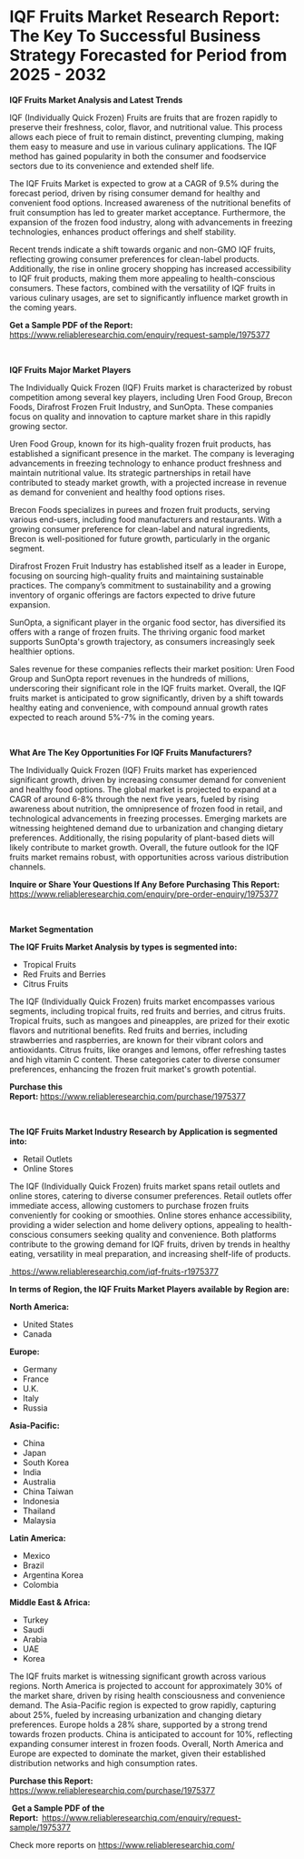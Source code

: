 <p><h1>IQF Fruits Market Research Report: The Key To Successful Business Strategy Forecasted for Period from 2025 - 2032</h1></p><p><strong>IQF Fruits Market Analysis and Latest Trends</strong></p>
<p><p>IQF (Individually Quick Frozen) Fruits are fruits that are frozen rapidly to preserve their freshness, color, flavor, and nutritional value. This process allows each piece of fruit to remain distinct, preventing clumping, making them easy to measure and use in various culinary applications. The IQF method has gained popularity in both the consumer and foodservice sectors due to its convenience and extended shelf life.</p><p>The IQF Fruits Market is expected to grow at a CAGR of 9.5% during the forecast period, driven by rising consumer demand for healthy and convenient food options. Increased awareness of the nutritional benefits of fruit consumption has led to greater market acceptance. Furthermore, the expansion of the frozen food industry, along with advancements in freezing technologies, enhances product offerings and shelf stability.</p><p>Recent trends indicate a shift towards organic and non-GMO IQF fruits, reflecting growing consumer preferences for clean-label products. Additionally, the rise in online grocery shopping has increased accessibility to IQF fruit products, making them more appealing to health-conscious consumers. These factors, combined with the versatility of IQF fruits in various culinary usages, are set to significantly influence market growth in the coming years.</p></p>
<p><strong>Get a Sample PDF of the Report:&nbsp;</strong> <a href="https://www.reliableresearchiq.com/enquiry/request-sample/1975377?utm_campaign=3099&utm_medium=2&utm_source=Github&utm_content=ia&utm_term=07042025&utm_id=iqf-fruits">https://www.reliableresearchiq.com/enquiry/request-sample/1975377</a></p>
<p>&nbsp;</p>
<p><strong>IQF Fruits Major Market Players</strong></p>
<p><p>The Individually Quick Frozen (IQF) Fruits market is characterized by robust competition among several key players, including Uren Food Group, Brecon Foods, Dirafrost Frozen Fruit Industry, and SunOpta. These companies focus on quality and innovation to capture market share in this rapidly growing sector.</p><p>Uren Food Group, known for its high-quality frozen fruit products, has established a significant presence in the market. The company is leveraging advancements in freezing technology to enhance product freshness and maintain nutritional value. Its strategic partnerships in retail have contributed to steady market growth, with a projected increase in revenue as demand for convenient and healthy food options rises.</p><p>Brecon Foods specializes in purees and frozen fruit products, serving various end-users, including food manufacturers and restaurants. With a growing consumer preference for clean-label and natural ingredients, Brecon is well-positioned for future growth, particularly in the organic segment.</p><p>Dirafrost Frozen Fruit Industry has established itself as a leader in Europe, focusing on sourcing high-quality fruits and maintaining sustainable practices. The company’s commitment to sustainability and a growing inventory of organic offerings are factors expected to drive future expansion.</p><p>SunOpta, a significant player in the organic food sector, has diversified its offers with a range of frozen fruits. The thriving organic food market supports SunOpta's growth trajectory, as consumers increasingly seek healthier options.</p><p>Sales revenue for these companies reflects their market position: Uren Food Group and SunOpta report revenues in the hundreds of millions, underscoring their significant role in the IQF fruits market. Overall, the IQF fruits market is anticipated to grow significantly, driven by a shift towards healthy eating and convenience, with compound annual growth rates expected to reach around 5%-7% in the coming years.</p></p>
<p>&nbsp;</p>
<p><strong>What Are The Key Opportunities For IQF Fruits Manufacturers?</strong></p>
<p><p>The Individually Quick Frozen (IQF) Fruits market has experienced significant growth, driven by increasing consumer demand for convenient and healthy food options. The global market is projected to expand at a CAGR of around 6-8% through the next five years, fueled by rising awareness about nutrition, the omnipresence of frozen food in retail, and technological advancements in freezing processes. Emerging markets are witnessing heightened demand due to urbanization and changing dietary preferences. Additionally, the rising popularity of plant-based diets will likely contribute to market growth. Overall, the future outlook for the IQF fruits market remains robust, with opportunities across various distribution channels.</p></p>
<p><strong>Inquire or Share Your Questions If Any Before Purchasing This Report:</strong> <a href="https://www.reliableresearchiq.com/enquiry/pre-order-enquiry/1975377?utm_campaign=3099&utm_medium=2&utm_source=Github&utm_content=ia&utm_term=07042025&utm_id=iqf-fruits">https://www.reliableresearchiq.com/enquiry/pre-order-enquiry/1975377</a></p>
<p>&nbsp;</p>
<p><strong>Market Segmentation</strong></p>
<p><strong>The IQF Fruits Market Analysis by types is segmented into:</strong></p>
<p><ul><li>Tropical Fruits</li><li>Red Fruits and Berries</li><li>Citrus Fruits</li></ul></p>
<p><p>The IQF (Individually Quick Frozen) fruits market encompasses various segments, including tropical fruits, red fruits and berries, and citrus fruits. Tropical fruits, such as mangoes and pineapples, are prized for their exotic flavors and nutritional benefits. Red fruits and berries, including strawberries and raspberries, are known for their vibrant colors and antioxidants. Citrus fruits, like oranges and lemons, offer refreshing tastes and high vitamin C content. These categories cater to diverse consumer preferences, enhancing the frozen fruit market's growth potential.</p></p>
<p><strong>Purchase this Report:&nbsp;</strong><a href="https://www.reliableresearchiq.com/purchase/1975377?utm_campaign=3099&utm_medium=2&utm_source=Github&utm_content=ia&utm_term=07042025&utm_id=iqf-fruits">https://www.reliableresearchiq.com/purchase/1975377</a></p>
<p>&nbsp;</p>
<p><strong>The IQF Fruits Market Industry Research by Application is segmented into:</strong></p>
<p><ul><li>Retail Outlets</li><li>Online Stores</li></ul></p>
<p><p>The IQF (Individually Quick Frozen) fruits market spans retail outlets and online stores, catering to diverse consumer preferences. Retail outlets offer immediate access, allowing customers to purchase frozen fruits conveniently for cooking or smoothies. Online stores enhance accessibility, providing a wider selection and home delivery options, appealing to health-conscious consumers seeking quality and convenience. Both platforms contribute to the growing demand for IQF fruits, driven by trends in healthy eating, versatility in meal preparation, and increasing shelf-life of products.</p></p>
<p><a href="https://www.reliableresearchiq.com/iqf-fruits-r1975377?utm_campaign=3099&utm_medium=2&utm_source=Github&utm_content=ia&utm_term=07042025&utm_id=iqf-fruits">&nbsp;https://www.reliableresearchiq.com/iqf-fruits-r1975377</a></p>
<p><strong>In terms of Region, the IQF Fruits Market Players available by Region are:</strong></p>
<p>
    <p> <strong> North America: </strong>
        <ul>
            <li>United States</li>
            <li>Canada</li>
        </ul>
        </p> 
    <p> <strong> Europe: </strong>
        <ul>
            <li>Germany</li>
            <li>France</li>
            <li>U.K.</li>
            <li>Italy</li>
            <li>Russia</li>
        </ul>
        </p> 
    <p> <strong> Asia-Pacific: </strong>
        <ul>
            <li>China</li>
            <li>Japan</li>
            <li>South Korea</li>
            <li>India</li>
            <li>Australia</li>
            <li>China Taiwan</li>
            <li>Indonesia</li>
            <li>Thailand</li>
            <li>Malaysia</li>
        </ul>
        </p> 
    <p> <strong> Latin America: </strong>
        <ul>
            <li>Mexico</li>
            <li>Brazil</li>
            <li>Argentina Korea</li>
            <li>Colombia</li>
        </ul>
        </p> 
    <p> <strong> Middle East & Africa: </strong>
        <ul>
            <li>Turkey</li>
            <li>Saudi</li>
            <li>Arabia</li>
            <li>UAE</li>
            <li>Korea</li>
        </ul>
    </p>
    </p>
<p><p>The IQF fruits market is witnessing significant growth across various regions. North America is projected to account for approximately 30% of the market share, driven by rising health consciousness and convenience demand. The Asia-Pacific region is expected to grow rapidly, capturing about 25%, fueled by increasing urbanization and changing dietary preferences. Europe holds a 28% share, supported by a strong trend towards frozen products. China is anticipated to account for 10%, reflecting expanding consumer interest in frozen foods. Overall, North America and Europe are expected to dominate the market, given their established distribution networks and high consumption rates.</p></p>
<p><strong>Purchase this Report: </strong><a href="https://www.reliableresearchiq.com/purchase/1975377?utm_campaign=3099&utm_medium=2&utm_source=Github&utm_content=ia&utm_term=07042025&utm_id=iqf-fruits">https://www.reliableresearchiq.com/purchase/1975377</a></p>
<p>&nbsp;<strong>Get a Sample PDF of the Report:&nbsp;&nbsp;</strong><a href="https://www.reliableresearchiq.com/enquiry/request-sample/1975377?utm_campaign=3099&utm_medium=2&utm_source=Github&utm_content=ia&utm_term=07042025&utm_id=iqf-fruits">https://www.reliableresearchiq.com/enquiry/request-sample/1975377</a></p>
<p><strong></strong></p>
<p>Check more reports on <a href="https://www.reliableresearchiq.com/?utm_campaign=3099&utm_medium=2&utm_source=Github&utm_content=ia&utm_term=07042025&utm_id=iqf-fruits">https://www.reliableresearchiq.com/</a></p>